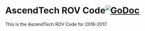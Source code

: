 # AscendTech ROV Code[![GoDoc](https://godoc.org/github.com/AscendTech4H/AscendTechROV?status.svg)](https://godoc.org/github.com/AscendTech4H/AscendTechROV)
This is the AscendTech ROV Code for 2016-2017.
